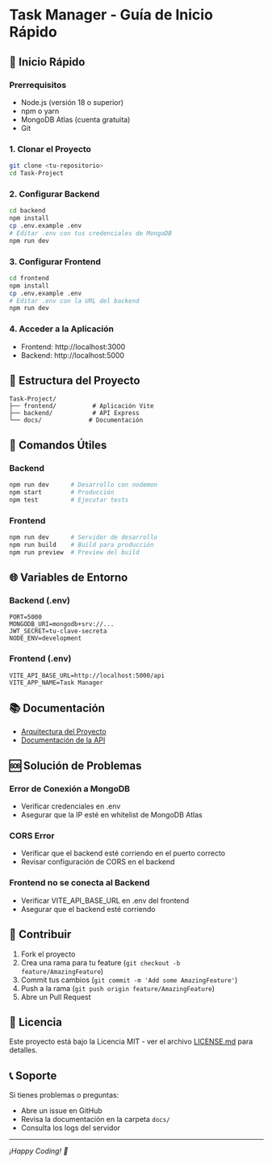 # Task Manager - Guía de Inicio Rápido

## 🚀 Inicio Rápido

### Prerrequisitos
- Node.js (versión 18 o superior)
- npm o yarn
- MongoDB Atlas (cuenta gratuita)
- Git

### 1. Clonar el Proyecto
```bash
git clone <tu-repositorio>
cd Task-Project
```

### 2. Configurar Backend
```bash
cd backend
npm install
cp .env.example .env
# Editar .env con tus credenciales de MongoDB
npm run dev
```

### 3. Configurar Frontend
```bash
cd frontend
npm install
cp .env.example .env
# Editar .env con la URL del backend
npm run dev
```

### 4. Acceder a la Aplicación
- Frontend: http://localhost:3000
- Backend: http://localhost:5000

## 📁 Estructura del Proyecto

```
Task-Project/
├── frontend/          # Aplicación Vite
├── backend/           # API Express
└── docs/             # Documentación
```

## 🔧 Comandos Útiles

### Backend
```bash
npm run dev      # Desarrollo con nodemon
npm start        # Producción
npm test         # Ejecutar tests
```

### Frontend
```bash
npm run dev      # Servidor de desarrollo
npm run build    # Build para producción
npm run preview  # Preview del build
```

## 🌐 Variables de Entorno

### Backend (.env)
```env
PORT=5000
MONGODB_URI=mongodb+srv://...
JWT_SECRET=tu-clave-secreta
NODE_ENV=development
```

### Frontend (.env)
```env
VITE_API_BASE_URL=http://localhost:5000/api
VITE_APP_NAME=Task Manager
```

## 📚 Documentación

- [Arquitectura del Proyecto](./ARCHITECTURE.md)
- [Documentación de la API](./API.md)

## 🆘 Solución de Problemas

### Error de Conexión a MongoDB
- Verificar credenciales en .env
- Asegurar que la IP esté en whitelist de MongoDB Atlas

### CORS Error
- Verificar que el backend esté corriendo en el puerto correcto
- Revisar configuración de CORS en el backend

### Frontend no se conecta al Backend
- Verificar VITE_API_BASE_URL en .env del frontend
- Asegurar que el backend esté corriendo

## 🤝 Contribuir

1. Fork el proyecto
2. Crea una rama para tu feature (`git checkout -b feature/AmazingFeature`)
3. Commit tus cambios (`git commit -m 'Add some AmazingFeature'`)
4. Push a la rama (`git push origin feature/AmazingFeature`)
5. Abre un Pull Request

## 📄 Licencia

Este proyecto está bajo la Licencia MIT - ver el archivo [LICENSE.md](LICENSE.md) para detalles.

## 📞 Soporte

Si tienes problemas o preguntas:
- Abre un issue en GitHub
- Revisa la documentación en la carpeta `docs/`
- Consulta los logs del servidor

---

*¡Happy Coding! 🎉*
